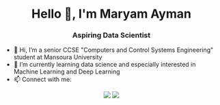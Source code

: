 <h1 align="center">Hello 👋, I'm Maryam Ayman</h1>
<h3 align="center">Aspiring Data Scientist</h3>


- 👋 Hi, I’m a senior CCSE "Computers and Control Systems Engineering" student at Mansoura University  
- 🌱 I’m currently learning data science and especially interested in Machine Learning and Deep Learning  
- 📫 Connect with me:

<p align="center">
  <a href="mailto:maryama.w25@gamil.com" target="_blank"><img src="https://img.shields.io/badge/GMAIL-D14836?style=for-the-badge&logo=gmail&logoColor=white"></a>
  <a href="https://www.linkedin.com/in/linkedin.com/in/maryam-ayman-517374227" target="_blank"><img src="https://img.shields.io/badge/LINKEDIN-0A66C2?style=for-the-badge&logo=linkedin&logoColor=white"></a>
</p>
